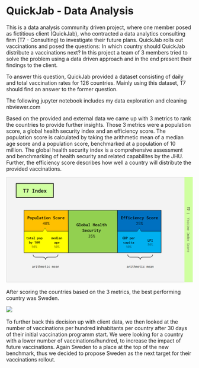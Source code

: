 # QuickJab - Data Analysis

This is a data analysis community driven project, where one member posed as fictitious client (QuickJab), who contracted a data analytics consulting firm (T7 - Consulting) to investigate their future plans. QuickJab rolls out vaccinations and posed the questions: In which country should QuickJab distribute a vaccinations next? In this project a team of 3 members tried to solve the problem using a data driven approach and in the end present their findings to the client.

To answer this question, QuickJab provided a dataset consisting of daily and total vaccination rates for 126 countries. Mainly using this dataset, T7 should find an answer to the former question.  

The following jupyter notebook includes my data exploration and cleaning
nbviewer.com

Based on the provided and external data we came up with 3 metrics to rank the countries to provide further insights. Those 3 metrics were a population score, a global health security index and an efficiency score. The population score is calculated by taking the arithmetic mean of a median age score and a population score, benchmarked at a population of 10 million. The global health security index is a comprehensive assessment and benchmarking of health security and related capabilites by the JHU. Further, the efficiency score describes how well a country will distribute the provided vaccinations. 

![](https://github.com/CMWVD/testrep/blob/main/scoring.png?raw=true)

After scoring the countries based on the 3 metrics, the best performing country was Sweden. 

![](https://github.com/CMWVD/testrep/blob/main/recommendation.jpg?raw=true)

To further back this decision up with client data, we then looked at the number of vaccinations per hundred inhabitants per country after 30 days of their initial vaccination programm start. We were looking for a country with a lower number of vaccinations/hundred, to increase the impact of future vaccinations. Again Sweden to a place at the top of the new benchmark, thus we decided to propose Sweden as the next target for their vaccinations rollout. 
